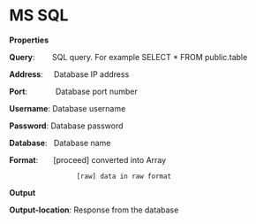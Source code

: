 # MS SQL

 **Properties**
 

**Query**:         SQL query. For example SELECT * FROM public.table

**Address**:     Database IP address

**Port**:             Database port number

**Username**:  Database username

**Password**:   Database password

**Database**:   Database name

**Format**:       [proceed] converted into Array

                     [raw] data in raw format

 **Output**
 

**Output-location**: Response from the database